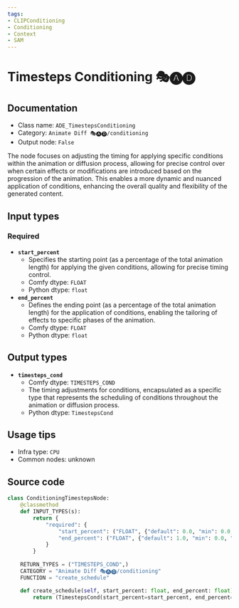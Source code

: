 ```yaml
---
tags:
- CLIPConditioning
- Conditioning
- Context
- SAM
---
```


# Timesteps Conditioning 🎭🅐🅓
## Documentation
- Class name: `ADE_TimestepsConditioning`
- Category: `Animate Diff 🎭🅐🅓/conditioning`
- Output node: `False`

The node focuses on adjusting the timing for applying specific conditions within the animation or diffusion process, allowing for precise control over when certain effects or modifications are introduced based on the progression of the animation. This enables a more dynamic and nuanced application of conditions, enhancing the overall quality and flexibility of the generated content.
## Input types
### Required
- **`start_percent`**
    - Specifies the starting point (as a percentage of the total animation length) for applying the given conditions, allowing for precise timing control.
    - Comfy dtype: `FLOAT`
    - Python dtype: `float`
- **`end_percent`**
    - Defines the ending point (as a percentage of the total animation length) for the application of conditions, enabling the tailoring of effects to specific phases of the animation.
    - Comfy dtype: `FLOAT`
    - Python dtype: `float`
## Output types
- **`timesteps_cond`**
    - Comfy dtype: `TIMESTEPS_COND`
    - The timing adjustments for conditions, encapsulated as a specific type that represents the scheduling of conditions throughout the animation or diffusion process.
    - Python dtype: `TimestepsCond`
## Usage tips
- Infra type: `CPU`
- Common nodes: unknown


## Source code
```python
class ConditioningTimestepsNode:
    @classmethod
    def INPUT_TYPES(s):
        return {
            "required": {
                "start_percent": ("FLOAT", {"default": 0.0, "min": 0.0, "max": 1.0, "step": 0.001}),
                "end_percent": ("FLOAT", {"default": 1.0, "min": 0.0, "max": 1.0, "step": 0.001})
            }
        }
    
    RETURN_TYPES = ("TIMESTEPS_COND",)
    CATEGORY = "Animate Diff 🎭🅐🅓/conditioning"
    FUNCTION = "create_schedule"

    def create_schedule(self, start_percent: float, end_percent: float):
        return (TimestepsCond(start_percent=start_percent, end_percent=end_percent),)

```

